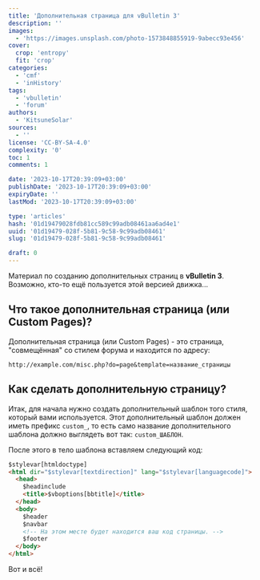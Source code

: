 ```yaml
---
title: 'Дополнительная страница для vBulletin 3'
description: ''
images:
  - 'https://images.unsplash.com/photo-1573848855919-9abecc93e456'
cover:
  crop: 'entropy'
  fit: 'crop'
categories:
  - 'cmf'
  - 'inHistory'
tags:
  - 'vbulletin'
  - 'forum'
authors:
  - 'KitsuneSolar'
sources:
  - ''
license: 'CC-BY-SA-4.0'
complexity: '0'
toc: 1
comments: 1

date: '2023-10-17T20:39:09+03:00'
publishDate: '2023-10-17T20:39:09+03:00'
expiryDate: ''
lastMod: '2023-10-17T20:39:09+03:00'

type: 'articles'
hash: '01d19479028fdb81cc589c99adb08461aa6ad4e1'
uuid: '01d19479-028f-5b81-9c58-9c99adb08461'
slug: '01d19479-028f-5b81-9c58-9c99adb08461'

draft: 0
---
```


Материал по созданию дополнительных страниц в **vBulletin 3**. Возможно, кто-то ещё пользуется этой версией движка...

<!--more-->

## Что такое дополнительная страница (или Custom Pages)?

Дополнительная страница (или Custom Pages) - это страница, "совмещённая" со стилем форума и находится по адресу:

```
http://example.com/misc.php?do=page&template=название_страницы
```

## Как сделать дополнительную страницу?

Итак, для начала нужно создать дополнительный шаблон того стиля, который вами используется. Этот дополнительный шаблон должен иметь префикс `custom_`, то есть само название дополнительного шаблона должно выглядеть вот так: `custom_ШАБЛОН`.

После этого в тело шаблона вставляем следующий код:

```html
$stylevar[htmldoctype]
<html dir="$stylevar[textdirection]" lang="$stylevar[languagecode]">
  <head>
    $headinclude
    <title>$vboptions[bbtitle]</title>
  </head>
  <body>
    $header
    $navbar
    <!-- На этом месте будет находится ваш код страницы. -->
    $footer
  </body>
</html>
```

Вот и всё!
